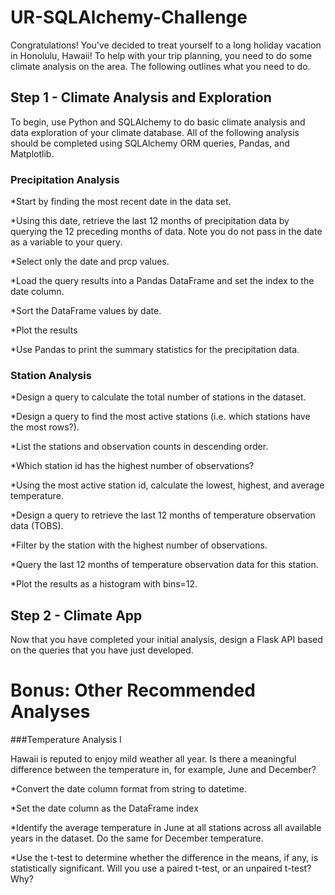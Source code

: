 # UR-SQLAlchemy-Challenge
Congratulations! You've decided to treat yourself to a long holiday vacation in Honolulu, Hawaii! To help with your trip planning, you need to do some climate analysis on the area. The following outlines what you need to do.


## Step 1 - Climate Analysis and Exploration

To begin, use Python and SQLAlchemy to do basic climate analysis and data exploration of your climate database. All of the following analysis should be completed using SQLAlchemy ORM queries, Pandas, and Matplotlib.


### Precipitation Analysis
*Start by finding the most recent date in the data set.

*Using this date, retrieve the last 12 months of precipitation data by querying the 12 preceding months of data. Note you do not pass in the date as a variable to your query.

*Select only the date and prcp values.

*Load the query results into a Pandas DataFrame and set the index to the date column.

*Sort the DataFrame values by date.

*Plot the results 

*Use Pandas to print the summary statistics for the precipitation data.


### Station Analysis

*Design a query to calculate the total number of stations in the dataset.

*Design a query to find the most active stations (i.e. which stations have the most rows?).

*List the stations and observation counts in descending order.

*Which station id has the highest number of observations?

*Using the most active station id, calculate the lowest, highest, and average temperature.

*Design a query to retrieve the last 12 months of temperature observation data (TOBS).

*Filter by the station with the highest number of observations.

*Query the last 12 months of temperature observation data for this station.

*Plot the results as a histogram with bins=12.


## Step 2 - Climate App

Now that you have completed your initial analysis, design a Flask API based on the queries that you have just developed.


# Bonus: Other Recommended Analyses


###Temperature Analysis I

Hawaii is reputed to enjoy mild weather all year. Is there a meaningful difference between the temperature in, for example, June and December?

*Convert the date column format from string to datetime.

*Set the date column as the DataFrame index

*Identify the average temperature in June at all stations across all available years in the dataset. Do the same for December temperature.

*Use the t-test to determine whether the difference in the means, if any, is statistically significant. Will you use a paired t-test, or an unpaired t-test? Why?